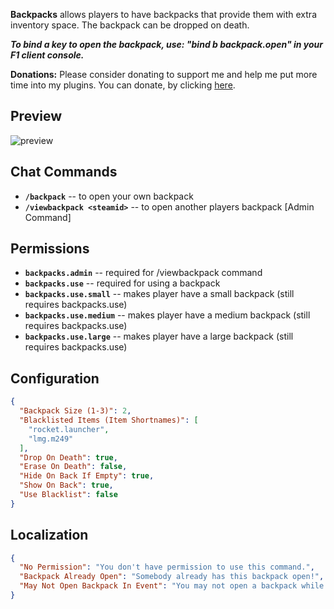 ﻿**Backpacks** allows players to have backpacks that provide them with extra inventory space. The backpack can be dropped on death.

***To bind a key to open the backpack, use: "bind b backpack.open" in your F1 client console.***

**Donations:**
Please consider donating to support me and help me put more time into my plugins.
You can donate, by clicking [here](https://laserhydra.com/donate).

## Preview
![preview](https://i.gyazo.com/99f831d0d9d44c2cc4b25f8c3574270c.jpg)

## Chat Commands
- **`/backpack`** -- to open your own backpack
- **`/viewbackpack <steamid>`** -- to open another players backpack [Admin Command]

## Permissions
- **`backpacks.admin`** -- required for /viewbackpack command
- **`backpacks.use`** -- required for using a backpack
- **`backpacks.use.small`** -- makes player have a small backpack (still requires backpacks.use)
- **`backpacks.use.medium`** -- makes player have a medium backpack (still requires backpacks.use)
- **`backpacks.use.large`** -- makes player have a large backpack (still requires backpacks.use)

## Configuration
```json
{
  "Backpack Size (1-3)": 2,
  "Blacklisted Items (Item Shortnames)": [
    "rocket.launcher",
    "lmg.m249"
  ],
  "Drop On Death": true,
  "Erase On Death": false,
  "Hide On Back If Empty": true,
  "Show On Back": true,
  "Use Blacklist": false
}
```

## Localization
```json
{
  "No Permission": "You don't have permission to use this command.",
  "Backpack Already Open": "Somebody already has this backpack open!",
  "May Not Open Backpack In Event": "You may not open a backpack while participating in an event!"
}
```